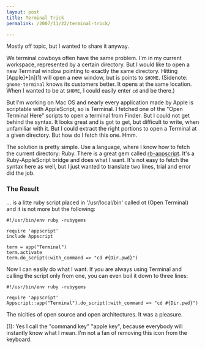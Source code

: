 ```yaml
---
layout: post
title: Terminal Trick
permalink: /2007/11/22/terminal-trick/

---
```


Mostly off topic, but I wanted to share it anyway.

We terminal cowboys often have the same problem. I'm in my current workspace,
represented by a certain directory. But I would like to open a new Terminal
window pointing to exactly the same directory. Hitting
\[Apple\]+\[n\](1) will open a new window, but is points to `$HOME`.
(Sidenote: `gnome-terminal` knows its customers better. It opens at the same
location. When I wanted to be at `$HOME`, I could easily enter `cd` and be
there.)

But I'm working on Mac OS and nearly every application made by Apple is
scriptable with AppleScript, so is Terminal. I fetched one of the "Open
Terminal Here" scripts to open a terminal from Finder. But I could not get
behind the syntax. It looks great and is got to get, but difficult to write,
when unfamiliar with it. But I could extract the right portions to open a
Terminal at a given directory. But how do I fetch this one. Hmm.

The solution is pretty simple. Use a language, where I know how to fetch the
current directory: Ruby. There is a great gem called
[rb-appscript](http://rb-appscript.rubyforge.org/). It's a Ruby-AppleScript
bridge and does what I want. It's not easy to fetch the syntax here as well,
but I just wanted to translate two lines, trial and error did the job.

### The Result

... is a litte ruby script placed in '/usr/local/bin' called ot (Open Terminal)
and it is not more but the following:

<pre><code>#!/usr/bin/env ruby -rubygems

require 'appscript'
include Appscript

term = app("Terminal")
term.activate
term.do_script(:with_command => "cd #{Dir.pwd}")
</code></pre>

Now I can easily do what I want. If you are always using Terminal and calling
the script only from one, you can even boil it down to three lines:

<pre><code>#!/usr/bin/env ruby -rubygems

require 'appscript'
Appscript::app("Terminal").do_script(:with_command => "cd #{Dir.pwd}")
</code></pre>

The nicities of open source and open architectures. It was a pleasure.

(1): Yes I call the "command key" "apple key", because everybody will
instantly know what I mean. I'm not a fan of removing this icon from the
keyboard.
